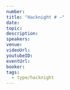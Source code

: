 ```yaml
---
number: 
title: "Hacknight # –"
date: 
topic: 
description: 
speakers: 
venue: 
videoUrl: 
youtubeID: 
eventUrl: 
booker: 
tags:
  - type/hacknight
---
```

